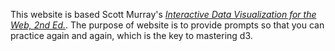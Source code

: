 This website is based Scott Murray's [*Interactive Data Visualization for the Web, 2nd Ed.*](https://alignedleft.com/work/d3-book-2e). The purpose of website is to provide prompts so that you can practice again and again, which is the key to mastering d3. 
